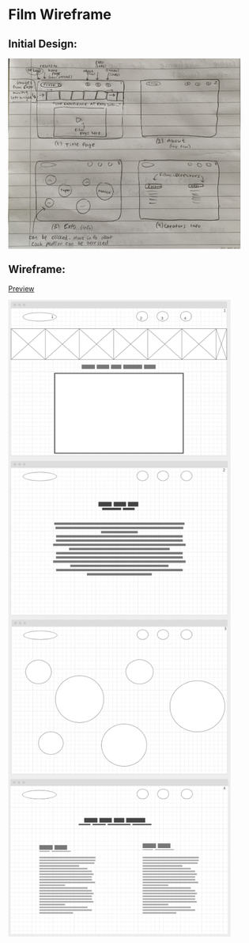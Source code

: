 # Film Wireframe

## Initial Design:
<img src="https://github.com/SalamaAlmheiri/CommLab/blob/main/Wireframe/initialDesign.png" width=470 align=center>

## Wireframe:
[Preview](https://wireframe.cc/pro/pp/0f775816d513020)

<img src="https://github.com/SalamaAlmheiri/CommLab/blob/main/Wireframe/page1.png" width=450 align=center>

<img src="https://github.com/SalamaAlmheiri/CommLab/blob/main/Wireframe/page2.png" width=450 align=center>

<img src="https://github.com/SalamaAlmheiri/CommLab/blob/main/Wireframe/page3.png" width=450 align=center>

<img src="https://github.com/SalamaAlmheiri/CommLab/blob/main/Wireframe/page4.png" width=450 align=center>
